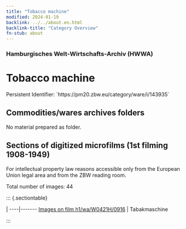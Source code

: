 ```yaml
---
title: "Tobacco machine"
modified: 2024-01-19
backlink: ../../about.en.html
backlink-title: "Category Overview"
fn-stub: about
---
```


### Hamburgisches Welt-Wirtschafts-Archiv (HWWA)

# Tobacco machine

<div class="hint">Persistent Identifier: `https://pm20.zbw.eu/category/ware/i/143935`</div>







## Commodities/wares archives folders





No material prepared as folder.



<a id="filmsections" />

## Sections of digitized microfilms (1st filming 1908-1949)

<p>For intellectual property law reasons accessible only from the European Union legal area and from the ZBW reading room.</p>



<p>Total number of images: 44</p>




::: {.sectiontable}

 | 
----|-------
<a class="btn" href="https://pm20.zbw.eu/film/h1/wa/W0421H/0916" rel="nofollow">Images on film h1/wa/W0421H/0916</a> | Tabakmaschine


:::

















